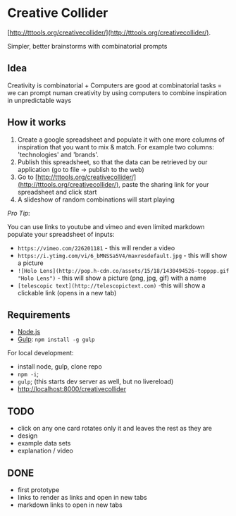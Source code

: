 # Creative Collider

[http://tttools.org/creativecollider/](http://tttools.org/creativecollider/). 

Simpler, better brainstorms with combinatorial prompts

## Idea

Creativity is combinatorial + Computers are good at combinatorial tasks = we can prompt numan creativity by using computers to combine inspiration in unpredictable ways

## How it works

1. Create a google spreadsheet and populate it with one more columns of inspiration that you want to mix & match. For example two columns: 'technologies' and 'brands'.
2. Publish this spreadsheet, so that the data can be retrieved by our application (go to file -> publish to the web)
3. Go to [http://tttools.org/creativecollider/](http://tttools.org/creativecollider/), paste the sharing link for your spreadsheet and click start
4. A slideshow of random combinations will start playing

*Pro Tip*:

You can use links to youtube and vimeo and even limited markdown populate your spreadsheet of inputs:

* `https://vimeo.com/226201181` - this will render a video
* `https://i.ytimg.com/vi/6_bMNSSa5V4/maxresdefault.jpg` - this will show a picture
* `![Holo Lens](http://pop.h-cdn.co/assets/15/18/1430494526-topppp.gif "Holo Lens")` - this will show a picture (png, jpg, gif) with a name
* `[telescopic text](http://telescopictext.com)`  -this will show a clickable link (opens in a new tab)

## Requirements

* [Node.js](http://nodejs.org)
* [Gulp](http://gulpjs.com/): `npm install -g gulp`

For local development:

* install node, gulp, clone repo
* `npm -i`;
* `gulp`; (this starts dev server as well, but no livereload)
* [http://localhost:8000/creativecollider](http://localhost:8000/creativecollider)

## TODO

* click on any one card rotates only it and leaves the rest as they are
* design
* example data sets
* explanation / video

## DONE

* first prototype
* links to render as links and open in new tabs
* markdown links to open in new tabs
